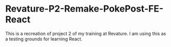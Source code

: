 # Revature-P2-Remake-PokePost-FE-React
This is a recreation of project 2 of my training at Revature. I am using this as a testing grounds for learning React.
